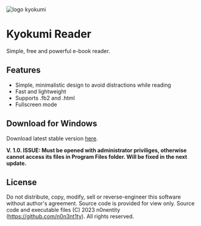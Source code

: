 ![logo kyokumi](https://user-images.githubusercontent.com/82025684/218324344-f7464615-a391-4f36-ae68-0c0462d99250.png)

# Kyokumi Reader
Simple, free and powerful e-book reader.
## Features
- Simple, minimalistic design to avoid distractions while reading
- Fast and lightweight
- Supports .fb2 and .html
- Fullscreen mode

## Download for Windows
Download latest stable version [here](https://github.com/n0n3nt1ty/Kyokumi-Reader/releases/).

**V. 1.0. ISSUE: Must be opened with administrator priviliges, otherwise cannot access its files in Program Files folder. Will be fixed in the next update.**

## License
Do not distribute, copy, modify, sell or reverse-engineer this software without author's agreement.
Source code is provided for view only.
Source code and executable files (C) 2023 n0nentity (https://github.com/n0n3nt1ty). All rights reserved.
